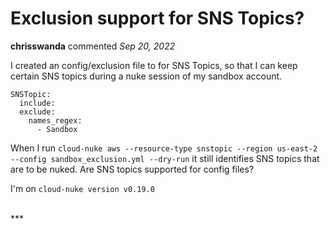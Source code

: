 # Exclusion support for SNS Topics?

**chrisswanda** commented *Sep 20, 2022*

I created an config/exclusion file to for SNS Topics, so that I can keep certain SNS topics during a nuke session of my sandbox account.

```
SNSTopic:
  include:
  exclude:
    names_regex:
      - Sandbox
```

When I run `cloud-nuke aws --resource-type snstopic --region us-east-2 --config sandbox_exclusion.yml --dry-run` it still identifies SNS topics that are to be nuked.  Are SNS topics supported for config files?

I'm on `cloud-nuke version v0.19.0`


<br />
***


